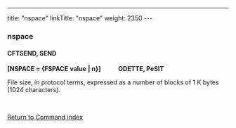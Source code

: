 ---
title: "nspace"
linkTitle: "nspace"
weight: 2350
---<span id="nspace"></span>

### nspace

#### CFTSEND, SEND

**[NSPACE = {FSPACE**
**value**
**&#124; n}]            ODETTE,
PeSIT**

File size, in protocol terms, expressed as a number of blocks of 1 K
bytes (1024 characters).

 

[Return to Command index](../../)

